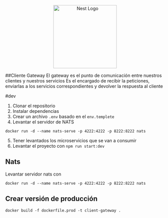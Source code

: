 <p align="center">
  <a href="http://nestjs.com/" target="blank"><img src="https://nestjs.com/img/logo-small.svg" width="200" alt="Nest Logo" /></a>
</p>

##Cliente Gateway
El gateway es el punto de comunicación entre nuestros clientes y nuestros servicios
Es el encargado de recibir la peticiones, enviarlas a los servicios
correspondientes y devolver la respuesta al cliente

#dev

1. Clonar el repositorio
2. Instalar dependencias
3. Crear un archivo `.env` basado en el `env.templete`
4. Levantar el servidor de NATS
```
docker run -d --name nats-serve -p 4222:4222 -p 8222:8222 nats
```
5. Tener levantados los microservicios que se van a consumir
6. Levantar el proyecto con `npm run start:dev`

## Nats
Levantar servidor nats con
```
docker run -d --name nats-serve -p 4222:4222 -p 8222:8222 nats
```

## Crear versión de producción
```
docker build -f dockerfile.prod -t client-gateway . 
```